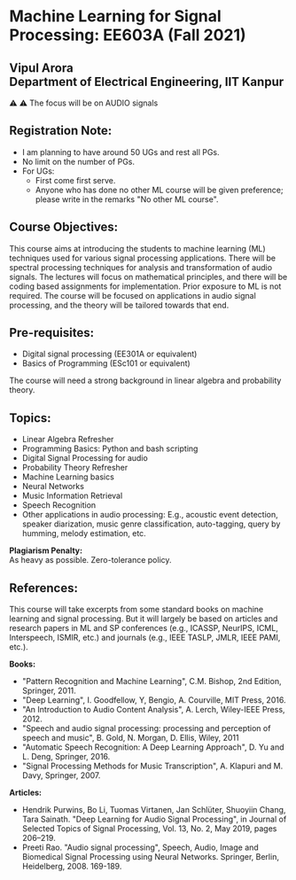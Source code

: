 <!--
<style TYPE="text/css">
code.has-jax {font: inherit; font-size: 100%; background: inherit; border: inherit;}
</style>
<script type="text/x-mathjax-config">
MathJax.Hub.Config({
    tex2jax: {
        inlineMath: [['$','$'], ['\\(','\\)']],
        skipTags: ['script', 'noscript', 'style', 'textarea', 'pre'] // removed 'code' entry
    }
});
MathJax.Hub.Queue(function() {
    var all = MathJax.Hub.getAllJax(), i;
    for(i = 0; i < all.length; i += 1) {
        all[i].SourceElement().parentNode.className += ' has-jax';
    }
});
</script>
<script type="text/javascript" src="https://cdnjs.cloudflare.com/ajax/libs/mathjax/2.7.4/MathJax.js?config=TeX-AMS_HTML-full"></script>

**Estimated Enrollment:** 40
-->
# Machine Learning for Signal Processing: EE603A (Fall 2021)

## Vipul Arora <br> Department of Electrical Engineering, IIT Kanpur
&#9888; &#x26A0; The focus will be on AUDIO signals 

<!--
:warning:
**Units:** 3-0-0-0-9 (3 hours lecture; total 9 credits)
Course link: https://hello.iitk.ac.in/course/ee698v

## TAs:
Vishal 	- vishalku@ <br>
Sumit 	- krsumit@ <br>
Vikas 	- kvikas@ <br>
Adhiraj 	- adhiraj@ <br>
Swati 	- swatisn@ <br>
Akash 	-	aaapare@ <br>
Sagnik - sagnikm@ <br>
-->
## Registration Note: 
- I am planning to have around 50 UGs and rest all PGs. 
- No limit on the number of PGs.
- For UGs:
  - First come first serve.
  - Anyone who has done no other ML course will be given preference; please write in the remarks "No other ML course".

## Course Objectives:
  This course aims at introducing the students to
  machine learning (ML) techniques used for various signal
  processing applications. There will be spectral processing techniques 
  for analysis and transformation of audio signals. The lectures will
  focus on mathematical principles, and there will be coding based
  assignments for implementation. Prior exposure to ML is not
  required. The course will be focused on applications in audio signal
  processing, and the theory will be tailored towards that end. 

## Pre-requisites:
- Digital signal processing (EE301A or equivalent)
- Basics of Programming (ESc101 or equivalent)

The course will need a strong background in linear algebra and probability theory.

## Topics:

- Linear Algebra Refresher                  
- Programming Basics: Python and bash scripting
- Digital Signal Processing for audio 
- Probability Theory Refresher 
- Machine Learning basics                   
- Neural Networks      
- Music Information Retrieval 
- Speech Recognition   
- Other applications in audio processing: E.g., acoustic event detection, speaker diarization, music genre classification, auto-tagging, query by humming, melody estimation, etc.

<!-- 
<sup>1</sup> Supervised and Unsupervised learning, Linear Classification and Regression, Evaluation Metrics 
<sup>2</sup> Multi-class classification and Multi-label classification, different kinds of non-linearities, objective functions and learning methods 
<sup>2</sup> Hidden Markov Models, Finite State Transducers and Dynamic Programming


## Grading Scheme
1. Continuous Assessment – 50% <br>
Assignments, Quizzes
2. Mid-semester Exam – 20% <br>
Written and/or oral exam
3. End-semester Exam – 30% <br>
Written exam and/or project submission

There may be oral exams or viva via video chat or phone call.
-->

**Plagiarism Penalty:**<br>
As heavy as possible. Zero-tolerance policy.

## References:
  This course will take excerpts from some standard books on machine
  learning and signal processing. But it will largely be based on
  articles and research papers in ML and SP conferences (e.g., ICASSP,
  NeurIPS, ICML, Interspeech, ISMIR, etc.) and journals (e.g., IEEE
  TASLP, JMLR, IEEE PAMI, etc.). 

**Books:**

  - "Pattern Recognition and Machine Learning", C.M. Bishop, 2nd
    Edition, Springer, 2011.  
  - "Deep Learning", I. Goodfellow, Y, Bengio, A. Courville, MIT Press, 2016.
  - "An Introduction to Audio Content Analysis", A. Lerch, Wiley-IEEE Press, 2012.
  - "Speech and audio signal processing: processing and perception of speech and music",
    B. Gold, N. Morgan, D. Ellis, Wiley, 2011
  - "Automatic Speech Recognition: A Deep Learning Approach", D. Yu
    and L. Deng, Springer, 2016. 
  - "Signal Processing Methods for Music Transcription", A. Klapuri 
    and M. Davy, Springer, 2007.

**Articles:**

  - Hendrik Purwins, Bo Li, Tuomas Virtanen, Jan Schlüter, Shuoyiin Chang, Tara Sainath. 
    "Deep Learning for Audio Signal Processing", in
    Journal of Selected Topics of Signal Processing, Vol. 13, No. 2, May 2019,
    pages 206–219.
  - Preeti Rao. "Audio signal processing", Speech, Audio, Image and Biomedical Signal 
    Processing using Neural Networks. Springer, Berlin, Heidelberg, 2008. 169-189.
<!--
  - https://ccrma.stanford.edu/~jos/sasp/
  - "Deep Learning", I. Goodfellow, Y, Bengio, A. Courville, MIT
    Press, 2016. 
  - https://www.youtube.com/watch?v=0ALKGR0I5MA - Basic Sound Processing in Python | SciPy 2015 | Allen Downey
  - Introduction to Audio Analysis: MATLAB approach, Theodoros Giannakopoulos and Aggelos Pikrakis
  - "Introduction to Audio Signal Processing", Warren L. G. Koontz,
    RIT Press, 2016.

  - https://opensource.com/article/19/9/audio-processing-machine-learning-python

-->
